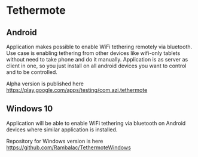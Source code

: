 Tethermote
==========

Android
-------
Application makes possible to enable WiFi tethering remotely via bluetooth. 
Use case is enabling tethering from other devices like wifi-only tablets without need to take phone and do it manually.
Application is as server as client in one, so you just install on all android devices you want to control and to be controlled.

Alpha version is published here https://play.google.com/apps/testing/com.azi.tethermote

Windows 10
----------

Application will be able to enable WiFi tethering via bluetooth on Android devices where similar application is installed.

Repository for Windows version is here https://github.com/Rambalac/TethermoteWindows
